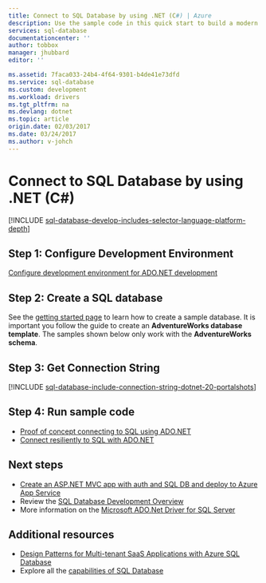 ```yaml
---
title: Connect to SQL Database by using .NET (C#) | Azure
description: Use the sample code in this quick start to build a modern application with C# and backed by a powerful relational database in the cloud with Azure SQL Database.
services: sql-database
documentationcenter: ''
author: tobbox
manager: jhubbard
editor: ''

ms.assetid: 7faca033-24b4-4f64-9301-b4de41e73dfd
ms.service: sql-database
ms.custom: development
ms.workload: drivers
ms.tgt_pltfrm: na
ms.devlang: dotnet
ms.topic: article
origin.date: 02/03/2017
ms.date: 03/24/2017
ms.author: v-johch
---
```


# Connect to SQL Database by using .NET (C#)

[!INCLUDE [sql-database-develop-includes-selector-language-platform-depth](../../includes/sql-database-develop-includes-selector-language-platform-depth.md)] 

## Step 1:  Configure Development Environment

[Configure development environment for ADO.NET development](https://docs.microsoft.com/sql/connect/ado-net/step-1-configure-development-environment-for-ado-net-development/)

## Step 2: Create a SQL database

See the [getting started page](./sql-database-get-started.md) to learn how to create a sample database.  It is important you follow the guide to create an **AdventureWorks database template**. The samples shown below only work with the **AdventureWorks schema**.  

## Step 3:  Get Connection String

[!INCLUDE [sql-database-include-connection-string-dotnet-20-portalshots](../../includes/sql-database-include-connection-string-dotnet-20-portalshots.md)]

## Step 4: Run sample code

* [Proof of concept connecting to SQL using ADO.NET](https://docs.microsoft.com/sql/connect/ado-net/step-3-proof-of-concept-connecting-to-sql-using-ado-net/)
* [Connect resiliently to SQL with ADO.NET](https://docs.microsoft.com/sql/connect/ado-net/step-4-connect-resiliently-to-sql-with-ado-net/)

## Next steps
* [Create an ASP.NET MVC app with auth and SQL DB and deploy to Azure App Service](../app-service-web/web-sites-dotnet-deploy-aspnet-mvc-app-membership-oauth-sql-database.md)
* Review the [SQL Database Development Overview](./sql-database-develop-overview.md)
* More information on the [Microsoft ADO.Net Driver for SQL Server](https://docs.microsoft.com/sql/connect/ado-net/microsoft-ado-net-for-sql-server/)

## Additional resources 

* [Design Patterns for Multi-tenant SaaS Applications with Azure SQL Database](./sql-database-design-patterns-multi-tenancy-saas-applications.md)
* Explore all the [capabilities of SQL Database](https://www.azure.cn/home/features/sql-databases/)